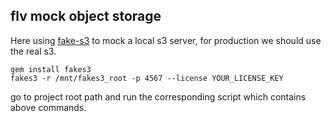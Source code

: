 ## flv mock object storage
  
Here using [fake-s3](https://github.com/jubos/fake-s3) to mock a local s3 server, for production we should use the real s3.  
  
```
gem install fakes3
fakes3 -r /mnt/fakes3_root -p 4567 --license YOUR_LICENSE_KEY
```

go to project root path and run the corresponding script which contains above commands.
